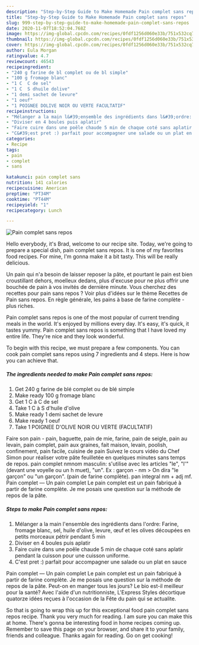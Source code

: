 ```yaml
---
description: "Step-by-Step Guide to Make Homemade Pain complet sans repos"
title: "Step-by-Step Guide to Make Homemade Pain complet sans repos"
slug: 999-step-by-step-guide-to-make-homemade-pain-complet-sans-repos
date: 2020-11-07T18:52:04.768Z
image: https://img-global.cpcdn.com/recipes/0fdf1256d060e33b/751x532cq70/pain-complet-sans-repos-photo-principale-de-la-recette.jpg
thumbnail: https://img-global.cpcdn.com/recipes/0fdf1256d060e33b/751x532cq70/pain-complet-sans-repos-photo-principale-de-la-recette.jpg
cover: https://img-global.cpcdn.com/recipes/0fdf1256d060e33b/751x532cq70/pain-complet-sans-repos-photo-principale-de-la-recette.jpg
author: Eula Morgan
ratingvalue: 4.7
reviewcount: 46543
recipeingredient:
- "240 g farine de bl complet ou de bl simple"
- "100 g fromage blanc"
- "1 C  C de sel"
- "1 C  S dhuile dolive"
- "1 demi sachet de levure"
- "1 oeuf"
- "1 POIGNEE DOLIVE NOIR OU VERTE FACULTATIF"
recipeinstructions:
- "Mélanger a la main l&#39;ensemble des ingrédients dans l&#39;ordre: Farine, fromage blanc, sel, huile d&#39;olive, levure, œuf et les olives découpées en petits morceaux pétrir pendant 5 min"
- "Diviser en 4 boules puis aplatir"
- "Faire cuire dans une poêle chaude 5 min de chaque coté sans aplatir pendant la cuisson pour une cuisson uniforme."
- "C&#39;est pret :) parfait pour accompagner une salade ou un plat en sauce"
categories:
- Recipe
tags:
- pain
- complet
- sans

katakunci: pain complet sans 
nutrition: 141 calories
recipecuisine: American
preptime: "PT34M"
cooktime: "PT44M"
recipeyield: "1"
recipecategory: Lunch

---
```



![Pain complet sans repos](https://img-global.cpcdn.com/recipes/0fdf1256d060e33b/751x532cq70/pain-complet-sans-repos-photo-principale-de-la-recette.jpg)

Hello everybody, it's Brad, welcome to our recipe site. Today, we're going to prepare a special dish, pain complet sans repos. It is one of my favorites food recipes. For mine, I'm gonna make it a bit tasty. This will be really delicious.

Un pain qui n&#39;a besoin de laisser reposer la pâte, et pourtant le pain est bien croustillant dehors, moelleux dedans, plus d&#39;excuse pour ne plus offrir une bouchée de pain à vos invités de dernière minute. Vous cherchez des recettes pour pain sans repos ? Voir plus d&#39;idées sur le thème Recettes de Pain sans repos. En règle générale, les pains à base de farine complète - plus riches.

Pain complet sans repos is one of the most popular of current trending meals in the world. It's enjoyed by millions every day. It's easy, it's quick, it tastes yummy. Pain complet sans repos is something that I have loved my entire life. They're nice and they look wonderful.


To begin with this recipe, we must prepare a few components. You can cook pain complet sans repos using 7 ingredients and 4 steps. Here is how you can achieve that.

<!--inarticleads1-->

##### The ingredients needed to make Pain complet sans repos:

1. Get 240 g farine de blé complet ou de blé simple
1. Make ready 100 g fromage blanc
1. Get 1 C à C de sel
1. Take 1 C à S d&#39;huile d&#39;olive
1. Make ready 1 demi sachet de levure
1. Make ready 1 oeuf
1. Take 1 POIGNEE D&#39;OLIVE NOIR OU VERTE (FACULTATIF)


Faire son pain - pain, baguette, pain de mie, farine, pain de seigle, pain au levain, pain complet, pain aux graines, fait maison, levain, poolish, confinement, pain facile, cuisine de pain Suivez le cours vidéo du Chef Simon pour réaliser votre pâte feuilletée en quelques minutes sans temps de repos. pain complet nmnom masculin: s&#39;utilise avec les articles &#34;le&#34;, &#34;l&#39;&#34; (devant une voyelle ou un h muet), &#34;un&#34;. Ex : garçon - nm &gt; On dira &#34;le garçon&#34; ou &#34;un garçon&#34;. (pain de farine complète). pan integral nm + adj mf. Pain complet — Un pain complet Le pain complet est un pain fabriqué à partir de farine complète. Je me posais une question sur la méthode de repos de la pâte. 

<!--inarticleads2-->

##### Steps to make Pain complet sans repos:

1. Mélanger a la main l&#39;ensemble des ingrédients dans l&#39;ordre: Farine, fromage blanc, sel, huile d&#39;olive, levure, œuf et les olives découpées en petits morceaux pétrir pendant 5 min
1. Diviser en 4 boules puis aplatir
1. Faire cuire dans une poêle chaude 5 min de chaque coté sans aplatir pendant la cuisson pour une cuisson uniforme.
1. C&#39;est pret :) parfait pour accompagner une salade ou un plat en sauce


Pain complet — Un pain complet Le pain complet est un pain fabriqué à partir de farine complète. Je me posais une question sur la méthode de repos de la pâte. Peut-on en manger tous les jours? Le bio est-il meilleur pour la santé? Avec l&#39;aide d&#39;un nutritionniste, L&#39;Express Styles décortique quatorze idées reçues à l&#39;occasion de la Fête du pain qui se actualite. 

So that is going to wrap this up for this exceptional food pain complet sans repos recipe. Thank you very much for reading. I am sure you can make this at home. There's gonna be interesting food in home recipes coming up. Remember to save this page on your browser, and share it to your family, friends and colleague. Thanks again for reading. Go on get cooking!
